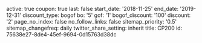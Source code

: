 active: true
coupon: true
last: false
start_date: '2018-11-25'
end_date: '2019-12-31'
discount_type: bogof
bo: '5'
gof: '1'
bogof_discount: '100'
discount: '2'
page_no_index: false
no_follow_links: false
sitemap_priority: '0.5'
sitemap_changefreq: daily
twitter_share_setting: inherit
title: CP200
id: 75638e27-8de4-45ef-9694-0d15763d38dc

